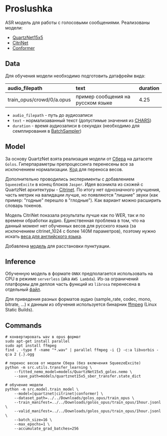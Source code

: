 # Proslushka

ASR модель для работы с голосовыми сообщениями. Реализованы модели:
- [QuartzNet15x5](https://arxiv.org/pdf/1910.10261)
- [CitriNet](https://arxiv.org/pdf/2104.01721)
- [Conformer](https://arxiv.org/pdf/2005.08100)

## Data
Для обучения модели необходимо подготовить датафрейм вида:

| audio_filepath            | text                               | duration  |
|:--------------------------|:-----------------------------------|:----------|
| train_opus/crowd/0/a.opus | пример сообщения на русском языке  | 4.25      |

- `audio_filepath` - путь до аудиозаписи
- `text` - нормализаванный текст (допустимые значения из [CHARS](src/features/tokenizer.py))
- `duration` - время аудиозаписи в секундах (необходимо для семплирования в [BatchSampler](src/features/dataset.py))

## Model
За основу QuartzNet взята реализация модели от [Сбера](https://github.com/salute-developers/golos/tree/master)
на датасете `Golos`. Гиперпараметры препроцессинга перенесены все за исключением нормализации.
[Код](src/utils/transfer_learning.py) для переноса весов.

Дополнительно проводились эксперименты с добавлением `SqueezeExcite` в конец блоков `Jasper`.
Идея возникла из схожей с QuartzNet архитектуры - [Citrinet](https://arxiv.org/pdf/2104.01721).
По итогу нет однозначного улучшения, часть метрик на валидации лучше, но появляются "лишние"
звуки (как пример: "годные" перешло в "глодные"). Как вариант можно расширить словарь токенов.

Модель CitriNet показала результаты лучше как по WER, так и по времени обработки аудио. Единственная проблема в том,
что на данный момент нет обученных весов для русского языка (за исключением citrinet_1024 с более 140M параметров),
поэтому нужно искать [веса для английского языка](https://huggingface.co/nvidia/stt_en_citrinet_384_ls).

Добавлена [модель](https://github.com/msuvorov7/comma_net) для расстановки пунктуации.

## Inference
Обученную модель в формате `ONNX` предполагается использовать на CPU в режиме `serverless`
(aka `AWS Lambda`). Из-за ограничений платформы для деплоя часть функций из `librosa` перенесена
в отдельный [файл](src/app/librosa.py).

Для приведения разных форматов аудио (sample_rate, codec, mono, bitrate, ...) к данным 
из обучения используется бинарник [ffmpeg](https://ffmpeg.org/download.html) (Linux Static Builds).

## Commands

```shell
# конвертировать wav в opus формат
sudo apt-get install parallel
sudo apt install ffmpeg
find . -type f -name "*.wav" | parallel ffmpeg -i {} -c:a libvorbis -q:a 2 {.}.ogg

# перенос весов от модели Сбера (без включения SqueezeExcite)
python -m src.utils.transfer_learning \
    --fitted_nemo_model=models/QuartzNet15x5_golos.nemo \
    --save_path=models/quartznet15x5_sber_transfer.state_dict

# обучение модели
python -m src.model.train_model \
    --model=[quartznet|citrinet|conformer] \
    --dataset_path=../../Downloads/golos_opus/train_opus \
    --train_manifest=../../Downloads/golos_opus/train_opus/1hour.jsonl \
    --valid_manifest=../../Downloads/golos_opus/train_opus/1hour.jsonl \
    --batch_size=16 \
    --max_epochs=1 \
    --accumulate_grad_batches=256
```